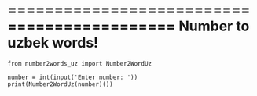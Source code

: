 ============================================
Number to uzbek words!
============================================

    from number2words_uz import Number2WordUz

    number = int(input('Enter number: '))
    print(Number2WordUz(number)())
            


